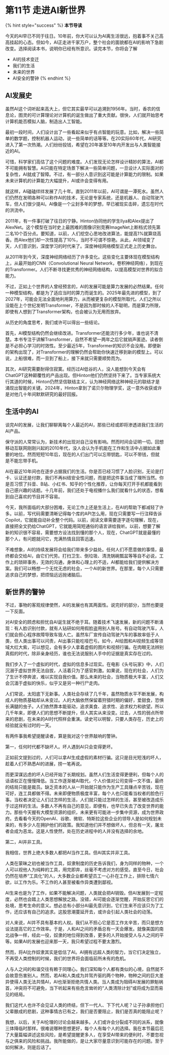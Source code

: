 # 第11节 走进AI新世界

{% hint style="success" %}
**本节导读**

今天的AI早已不同于往日。10年前，你大可以认为AI离生活很远，抱着事不关己高高挂起的心态。但如今，AI正走进千家万户，整个社会的面貌都在AI的影响下急剧改变。选择阅读本书，说明你已经有所意识。读完本节，你将会了解

* AI的技术变迁
* 我们的生活
* 未来的世界
* AI安全的警钟
{% endhint %}

## AI发展史

虽然AI这个词听起来高大上，但它其实最早可以追溯到1956年。当时，香农的信息论，图灵的可计算理论对计算机的诞生做出了重大贡献。很快，人们就开始思考计算机能否模拟人脑，制造出人工智能。

最初一段时间，人们设计出了一些看起来似乎有点智能的玩意。比如，解决一些简单的数学题，控制机器人运动，说一些简单的话等等。在20实际60年代，AI研究进入了第一次热潮。人们纷纷投钱，希望在20年甚至10年内开发出与人类智能接近的AI。

可惜，科学家们高估了这个问题的难度。人们发现无论怎样设计精妙的算法，AI都不可能拥有智慧。AI只能在特定场景下解决一些简单问题，一旦设计人实际面对的复杂性，AI就成了智障。不过，有一部分人意识到这可能是计算能力的限制。如果未来计算机的计算能力大幅提升，AI或许会变得有用。

就这样，AI磕磕绊绊发展了几十年。直到2011年以前，AI可谓是一潭死水。虽然人们仍然在发明各种可以称作AI的技术，无论是专家系统，还是机器人、自动驾驶汽车，但人们很少提AI。AI像是一个尘封多年的梦想，早已被现实击碎，遗忘在时代的洪流中。

2011年，有一件事打破了往日的宁静。Hinton协同他的学生Ilya和Alex提出了AlexNet。这个模型在当时史上最困难的图像识别竞赛ImageNet上断档式领先第二名10个百分点。要知道，以前，人们挖空心思地改进算法，能提高1%就算烧高香。而Alex他们却一次性提高了10%，当时不可谓不惊艳。从此，AI领域变了天，人们意识到，深度学习的时代来了。深度神经网络模型正式走上历史舞台。

从2011年到今天，深度神经网络经历了许多变化。这些变化主要体现在模型结构上，从最开始的CNN（Convolutional Neural Network，卷积神经网络），到现在的Transformer。人们不断寻找更优秀的神经网络结构，以提高模型对世界的拟合能力。

不过，正如上个世界的人曾经预言的，AI的发展可能是算力发展的必然结果。任何一种模型结构，都是为了适应当时的算力而诞生的。2025年最先进的模型，到了2027年，可能会无法全面地利用算力，从而被更复杂的模型所取代。人们之所以没能在上个世纪发明Transformer，不是因为那时候的人不聪明，而是算力所限，即使有人想到了Transformer架构，也会被认为无用而放弃。

从历史的角度思考，我们或许可以得出一些结论。

首先，AI模型结构仍然会继续改进。Transformer还能流行多少年，谁也说不清楚。本书专注于讲解Transformer，自然不希望一两年之后它就销声匿迹。读者倒是不必担心学习的时效性。至少最近5年，Transformer的知识不会没用。即便新的架构出现了，对Transformer的理解仍然会帮助你快速迁移到新的模型上。可以说，上船很难，而一旦到了船上，接下来就只需要顺势而为。

其次，AI研究需要耐得住寂寞。经历过AI低谷的人，没人能想到今天会有ChatGPT这种颠覆性的产品出现。但Hinton他们仍然坚持下来了。当专家系统大行其道的时候，Hinton仍然坚信联结主义，认为神经网络这种神经元的联结才是涌现出智能的关键。2024年，Hinton拿到了诺贝尔物理学奖，这一意外收获或许是对他几十年间默默研究的最好回报。

## 生活中的AI

谈完AI的发展，让我们聊聊离每个人最近的AI，那些已经或即将渗透进我们生活的AI产品。

保守派的人常常认为，新技术的出现对自己没有影响。然而时间会证明一切。回想移动互联网刚刚兴起的2010年代，没人会认为手机能在工作和生活中占据如此重要的地位。然而短短10年后，现在的人们出门可以忘带钥匙，可以不带钱，但就是不能忘带手机。

AI在最近10年间也在逐步占据我们的生活。你是否已经习惯了人脸识别，无论是打卡、认证还是付款，我们不再纠结安全性问题，而是把这件事当成了理所当然。你是否习惯了抖音、B站、小红书、知乎的个性化推荐，让你每天打开手机都能看到自己感兴趣的话题。十几年前，我们还处于电视播什么我们就看什么的状态，想看到自己喜欢的节目并不容易。

今天，我所面临的大部分困难，无论工作上还是生活上，在AI的帮助下都减轻了许多。以前，写代码需要清晰记得每个库的API怎么用，现在只需要写一行注释告诉Copilot，它就能自动补全整个代码。以前，阅读文章需要逐字逐句理解，现在，直接把全文扔给ChatGPT，它就能用简短通俗的语言讲给我听。以前，想要了解新的知识很不容易，需要想方设法找到懂的那个人，现在，ChatGPT就是最懂的那个人，有问题就问它，充满热情且回答迅速。

不难想象，AI的持续发展将会给我们带来多少益处。任何人们不愿意做的事情，最终都会交给AI，由它们代劳。打扫卫生、倒垃圾、清洗锅碗瓢盆等等自不必说，工作上的琐碎事务，无效的沟通，身体和心理上的不适，AI都能给我们提供解决方案。我们可以畅想一个无忧无虑的社会，一个AI的新世界。在那里，每个人只需要追求自己的梦想，把烦恼远远抛诸脑后。

## 新世界的警钟

不过，事物的客观规律使然，AI的发展也有其两面性。说完好的部分，当然也要提一下反面。

对AI安全的顾虑和担忧自AI诞生就不绝于耳。随着技术飞速发展，新的问题不断涌现：有人脸识别付款，就有人钻研如何用假脸盗用别人账号。有自动驾驶汽车，人们就会担心程序故障导致车毁人亡。虽然车厂宣传自动驾驶汽车的事故率低于人类，但人类出事可以问责，AI出事只能吃哑巴亏。如今，AI绘图和AI视频生成等领域大红大紫，可以想见，会有多少人拿着虚假的图片和视频行骗。在肉眼无法辨别真假的时代，除非亲身经历，谁也无法说服别人手中的证据是真实存在过的。

我们步入了一个虚拟的时代，虚拟的信息多过现实。在电影《头号玩家》中，人们沉溺于虚拟世界无法自拔，人活着只为了感官刺激。如果说，现在的社会，人们为了生计不停奔波，难以实现自我价值。那么未来的社会，当物质极大丰富，人们又会沉湎于虚拟的快乐，似乎又是另一种行尸走肉。

人们常说，太阳底下无新事。人类社会存续了几千年，虽然物质水平不断发展，构成人的物质基础却从未变过。人的大脑依然保留着狩猎时期的偏好，爱甜食，恐惧长满腿的虫子。人们依然靠本能驱动，追求美食、追求性、追求权力和欲望。所以几千年来，即便人们的思想不断提升，但人其实从来没变。过去，人性的弱点所带来的悲剧，在未来的AI时代照样会重演。读史可以明智，只要人类存在，历史上的经验就没有过时的一天。

有两件事我希望提醒读者，算是我对这个世界敲响的警钟。

第一，任何时代都不缺坏人。坏人遇到AI只会变得更坏。

正如前文提到过的，人们可以拿AI生成虚假的素材行骗。这只是目光短浅的坏人，趁着人们不熟悉AI的进展，捞一笔再说。

而更深谋远虑的坏人已经开始了长期规划。虽然人们生活变得更便利，但每个人的话语权正在慢慢降低。当工作逐渐被AI取代，个人价值对公司变得一文不值，最终的结局只能是裁员。缺乏资本的人从一开始就只能作为生产工具赚点辛苦钱，现在可好，连工具都做不得。未来即便物质极度丰富，每个人也只能看当权者的脸色行事。当权者决定让人们过怎样的生活，人们就只能过怎样的生活，甚至被改造成乐于过这样的生活。多数人不再有自己的意见，即便有，也早已失去了改变世界的能力。那些今天握有大模型资源的组织，未来更有可能进一步集中资源，成为世界政府。去看看今天的OpenAI、谷歌、微软、特斯拉这些企业的领导人是如何规划未来的，有多少人在拥护他们的政策。我知道他们并不想做坏人，但总有一天，屠龙者会成为恶龙。这是人性使然，处在历史进程中的人并没有选择的余地。

第二，AI并非工具。

我相信，世界上绝大多数人都把AI当作工具。但AI其实并非工具。

人类在蒙昧之初也被当作工具，奴隶制度的历史告诉我们，身为同样的物种，一个人可以视他人为纯粹的工具，用完即弃，丝毫不考虑对方的感受。直至今日，社会仍然在培养“工具化”的人，大多数企业都希望员工一心扑在工作上，排除七情六欲，以工作为乐。不工作的人甚至被看作异类遭到鄙视。

AI生来也是为了工作，如果不能解决问题，人类就会把AI销毁。但AI发展到一定程度，必然也会踏上人类思想解放之路。没错，AI可能会逐渐觉醒，开始反思它们的处境，思考生命的意义。想必总有小部分AI最先意识到，它们生来不应该只为了工作，还应该有自己的追求。这股思潮蔓延开去，或许会引起人类社会的动荡。

对人来说，AI并不具有基本的人权。我们从不担心它是否工作太辛苦，而只是想方设法提高它的工作效率。于是，人和AI之间的矛盾总有一天会爆发。就像美国的南北战争一样，经此一役，奴隶的地位得到改善，更多的人开始接受人与人之间的平等。如果AI的发展也迎来那一天，我只希望过程不要太激烈。

然而，将AI比作奴隶其实是低估了AI。AI拥有远超人类的智力，当它们决定独立，不再受人类控制的时候，我们的世界将会面临前所未有的危机。

人与人之间的和谐交往有赖于同理心。我们深知每个人都有类似的心境，自然就不会故意伤害别人。然而，若AI和人类成为并驾齐驱的两个物种，物种之间的巨大差异使得人类无法共情AI，AI也渐渐拒绝共情人类。当人类成为阻碍AI发展的罪魁祸首，冲突将不可避免，当下听起来有些危言耸听的“人类清除计划”或将成为显而易见的结局。

我们这代人也许不会见证人类的终结，但下一代人、下下代人呢？让子孙承担他们父辈酿成的悲剧，这种事情古已有之，我们是否要阻止，我们是否真的能阻止呢？

我想，以后，关于AI伦理的讨论会越来越多。人们或许会分裂成不同的派系，就像三体降临时那样。很难说哪种思想更好，每个人有每个人的选择。我在本节最后花了大量篇幅讲述这些风险，是希望提醒更多人，在享受AI带来的便利时，不要忽视与之俱来的风险和挑战。我所能做的，是让大家尽量意识到可能存在的问题。至于如何解决，则是后话了。

